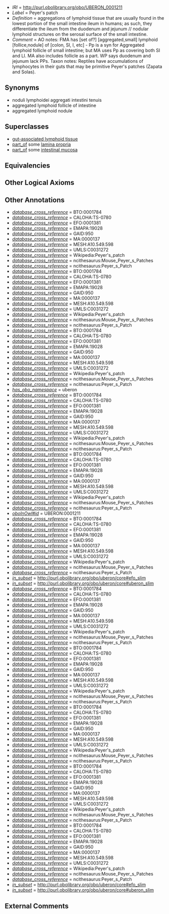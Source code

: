  * *IRI* = http://purl.obolibrary.org/obo/UBERON_0001211
 * *Label* = Peyer's patch
 * *Definition* = aggregations of lymphoid tissue that are usually found in the lowest portion of the small intestine ileum in humans; as such, they differentiate the ileum from the duodenum and jejunum // nodular lymphoid structures on the serosal surface of the small intestine.
 * *Comment* = AO notes: FMA has [set of?] [aggregated,small] lymphoid [follice,nodule] of [colon, SI, I, etc] - Pp is a syn for Aggregated lymphoid follicle of small intestine; but MA uses Pp as covering both SI and LI. MA also includes follicle as a part. WP says duodenum and jejunum lack PPs. Taxon notes: Reptiles have accumulations of lymphocytes in their guts that may be primitive Peyer's patches (Zapata and Solas).

## Synonyms

 * noduli lymphoidei aggregati intestini tenuis
 * aggregated lymphoid follicle of intestine
 * aggregated lymphoid nodule

## Superclasses

 * [gut-associated lymphoid tissue](../../UBERON/62/UBERON_0001962.md)
 * [part_of](../../BFO/50/BFO_0000050.md) some [lamina propria](../../UBERON/30/UBERON_0000030.md)
 * [part_of](../../BFO/50/BFO_0000050.md) some [intestinal mucosa](../../UBERON/42/UBERON_0001242.md)

## Equivalencies


## Other Logical Axioms


## Other Annotations

 * *[database_cross_reference](../../ef/oboInOwl#hasDbXref.md)* = BTO:0001784
 * *[database_cross_reference](../../ef/oboInOwl#hasDbXref.md)* = CALOHA:TS-0780
 * *[database_cross_reference](../../ef/oboInOwl#hasDbXref.md)* = EFO:0001381
 * *[database_cross_reference](../../ef/oboInOwl#hasDbXref.md)* = EMAPA:19028
 * *[database_cross_reference](../../ef/oboInOwl#hasDbXref.md)* = GAID:950
 * *[database_cross_reference](../../ef/oboInOwl#hasDbXref.md)* = MA:0000137
 * *[database_cross_reference](../../ef/oboInOwl#hasDbXref.md)* = MESH:A10.549.598
 * *[database_cross_reference](../../ef/oboInOwl#hasDbXref.md)* = UMLS:C0031272
 * *[database_cross_reference](../../ef/oboInOwl#hasDbXref.md)* = Wikipedia:Peyer's_patch
 * *[database_cross_reference](../../ef/oboInOwl#hasDbXref.md)* = ncithesaurus:Mouse_Peyer_s_Patches
 * *[database_cross_reference](../../ef/oboInOwl#hasDbXref.md)* = ncithesaurus:Peyer_s_Patch
 * *[database_cross_reference](../../ef/oboInOwl#hasDbXref.md)* = BTO:0001784
 * *[database_cross_reference](../../ef/oboInOwl#hasDbXref.md)* = CALOHA:TS-0780
 * *[database_cross_reference](../../ef/oboInOwl#hasDbXref.md)* = EFO:0001381
 * *[database_cross_reference](../../ef/oboInOwl#hasDbXref.md)* = EMAPA:19028
 * *[database_cross_reference](../../ef/oboInOwl#hasDbXref.md)* = GAID:950
 * *[database_cross_reference](../../ef/oboInOwl#hasDbXref.md)* = MA:0000137
 * *[database_cross_reference](../../ef/oboInOwl#hasDbXref.md)* = MESH:A10.549.598
 * *[database_cross_reference](../../ef/oboInOwl#hasDbXref.md)* = UMLS:C0031272
 * *[database_cross_reference](../../ef/oboInOwl#hasDbXref.md)* = Wikipedia:Peyer's_patch
 * *[database_cross_reference](../../ef/oboInOwl#hasDbXref.md)* = ncithesaurus:Mouse_Peyer_s_Patches
 * *[database_cross_reference](../../ef/oboInOwl#hasDbXref.md)* = ncithesaurus:Peyer_s_Patch
 * *[database_cross_reference](../../ef/oboInOwl#hasDbXref.md)* = BTO:0001784
 * *[database_cross_reference](../../ef/oboInOwl#hasDbXref.md)* = CALOHA:TS-0780
 * *[database_cross_reference](../../ef/oboInOwl#hasDbXref.md)* = EFO:0001381
 * *[database_cross_reference](../../ef/oboInOwl#hasDbXref.md)* = EMAPA:19028
 * *[database_cross_reference](../../ef/oboInOwl#hasDbXref.md)* = GAID:950
 * *[database_cross_reference](../../ef/oboInOwl#hasDbXref.md)* = MA:0000137
 * *[database_cross_reference](../../ef/oboInOwl#hasDbXref.md)* = MESH:A10.549.598
 * *[database_cross_reference](../../ef/oboInOwl#hasDbXref.md)* = UMLS:C0031272
 * *[database_cross_reference](../../ef/oboInOwl#hasDbXref.md)* = Wikipedia:Peyer's_patch
 * *[database_cross_reference](../../ef/oboInOwl#hasDbXref.md)* = ncithesaurus:Mouse_Peyer_s_Patches
 * *[database_cross_reference](../../ef/oboInOwl#hasDbXref.md)* = ncithesaurus:Peyer_s_Patch
 * *[has_obo_namespace](../../ce/oboInOwl#hasOBONamespace.md)* = uberon
 * *[database_cross_reference](../../ef/oboInOwl#hasDbXref.md)* = BTO:0001784
 * *[database_cross_reference](../../ef/oboInOwl#hasDbXref.md)* = CALOHA:TS-0780
 * *[database_cross_reference](../../ef/oboInOwl#hasDbXref.md)* = EFO:0001381
 * *[database_cross_reference](../../ef/oboInOwl#hasDbXref.md)* = EMAPA:19028
 * *[database_cross_reference](../../ef/oboInOwl#hasDbXref.md)* = GAID:950
 * *[database_cross_reference](../../ef/oboInOwl#hasDbXref.md)* = MA:0000137
 * *[database_cross_reference](../../ef/oboInOwl#hasDbXref.md)* = MESH:A10.549.598
 * *[database_cross_reference](../../ef/oboInOwl#hasDbXref.md)* = UMLS:C0031272
 * *[database_cross_reference](../../ef/oboInOwl#hasDbXref.md)* = Wikipedia:Peyer's_patch
 * *[database_cross_reference](../../ef/oboInOwl#hasDbXref.md)* = ncithesaurus:Mouse_Peyer_s_Patches
 * *[database_cross_reference](../../ef/oboInOwl#hasDbXref.md)* = ncithesaurus:Peyer_s_Patch
 * *[database_cross_reference](../../ef/oboInOwl#hasDbXref.md)* = BTO:0001784
 * *[database_cross_reference](../../ef/oboInOwl#hasDbXref.md)* = CALOHA:TS-0780
 * *[database_cross_reference](../../ef/oboInOwl#hasDbXref.md)* = EFO:0001381
 * *[database_cross_reference](../../ef/oboInOwl#hasDbXref.md)* = EMAPA:19028
 * *[database_cross_reference](../../ef/oboInOwl#hasDbXref.md)* = GAID:950
 * *[database_cross_reference](../../ef/oboInOwl#hasDbXref.md)* = MA:0000137
 * *[database_cross_reference](../../ef/oboInOwl#hasDbXref.md)* = MESH:A10.549.598
 * *[database_cross_reference](../../ef/oboInOwl#hasDbXref.md)* = UMLS:C0031272
 * *[database_cross_reference](../../ef/oboInOwl#hasDbXref.md)* = Wikipedia:Peyer's_patch
 * *[database_cross_reference](../../ef/oboInOwl#hasDbXref.md)* = ncithesaurus:Mouse_Peyer_s_Patches
 * *[database_cross_reference](../../ef/oboInOwl#hasDbXref.md)* = ncithesaurus:Peyer_s_Patch
 * *[oboInOwl#id](../../id/oboInOwl#id.md)* = UBERON:0001211
 * *[database_cross_reference](../../ef/oboInOwl#hasDbXref.md)* = BTO:0001784
 * *[database_cross_reference](../../ef/oboInOwl#hasDbXref.md)* = CALOHA:TS-0780
 * *[database_cross_reference](../../ef/oboInOwl#hasDbXref.md)* = EFO:0001381
 * *[database_cross_reference](../../ef/oboInOwl#hasDbXref.md)* = EMAPA:19028
 * *[database_cross_reference](../../ef/oboInOwl#hasDbXref.md)* = GAID:950
 * *[database_cross_reference](../../ef/oboInOwl#hasDbXref.md)* = MA:0000137
 * *[database_cross_reference](../../ef/oboInOwl#hasDbXref.md)* = MESH:A10.549.598
 * *[database_cross_reference](../../ef/oboInOwl#hasDbXref.md)* = UMLS:C0031272
 * *[database_cross_reference](../../ef/oboInOwl#hasDbXref.md)* = Wikipedia:Peyer's_patch
 * *[database_cross_reference](../../ef/oboInOwl#hasDbXref.md)* = ncithesaurus:Mouse_Peyer_s_Patches
 * *[database_cross_reference](../../ef/oboInOwl#hasDbXref.md)* = ncithesaurus:Peyer_s_Patch
 * *[in_subset](../../et/oboInOwl#inSubset.md)* = http://purl.obolibrary.org/obo/uberon/core#efo_slim
 * *[in_subset](../../et/oboInOwl#inSubset.md)* = http://purl.obolibrary.org/obo/uberon/core#uberon_slim
 * *[database_cross_reference](../../ef/oboInOwl#hasDbXref.md)* = BTO:0001784
 * *[database_cross_reference](../../ef/oboInOwl#hasDbXref.md)* = CALOHA:TS-0780
 * *[database_cross_reference](../../ef/oboInOwl#hasDbXref.md)* = EFO:0001381
 * *[database_cross_reference](../../ef/oboInOwl#hasDbXref.md)* = EMAPA:19028
 * *[database_cross_reference](../../ef/oboInOwl#hasDbXref.md)* = GAID:950
 * *[database_cross_reference](../../ef/oboInOwl#hasDbXref.md)* = MA:0000137
 * *[database_cross_reference](../../ef/oboInOwl#hasDbXref.md)* = MESH:A10.549.598
 * *[database_cross_reference](../../ef/oboInOwl#hasDbXref.md)* = UMLS:C0031272
 * *[database_cross_reference](../../ef/oboInOwl#hasDbXref.md)* = Wikipedia:Peyer's_patch
 * *[database_cross_reference](../../ef/oboInOwl#hasDbXref.md)* = ncithesaurus:Mouse_Peyer_s_Patches
 * *[database_cross_reference](../../ef/oboInOwl#hasDbXref.md)* = ncithesaurus:Peyer_s_Patch
 * *[database_cross_reference](../../ef/oboInOwl#hasDbXref.md)* = BTO:0001784
 * *[database_cross_reference](../../ef/oboInOwl#hasDbXref.md)* = CALOHA:TS-0780
 * *[database_cross_reference](../../ef/oboInOwl#hasDbXref.md)* = EFO:0001381
 * *[database_cross_reference](../../ef/oboInOwl#hasDbXref.md)* = EMAPA:19028
 * *[database_cross_reference](../../ef/oboInOwl#hasDbXref.md)* = GAID:950
 * *[database_cross_reference](../../ef/oboInOwl#hasDbXref.md)* = MA:0000137
 * *[database_cross_reference](../../ef/oboInOwl#hasDbXref.md)* = MESH:A10.549.598
 * *[database_cross_reference](../../ef/oboInOwl#hasDbXref.md)* = UMLS:C0031272
 * *[database_cross_reference](../../ef/oboInOwl#hasDbXref.md)* = Wikipedia:Peyer's_patch
 * *[database_cross_reference](../../ef/oboInOwl#hasDbXref.md)* = ncithesaurus:Mouse_Peyer_s_Patches
 * *[database_cross_reference](../../ef/oboInOwl#hasDbXref.md)* = ncithesaurus:Peyer_s_Patch
 * *[database_cross_reference](../../ef/oboInOwl#hasDbXref.md)* = BTO:0001784
 * *[database_cross_reference](../../ef/oboInOwl#hasDbXref.md)* = CALOHA:TS-0780
 * *[database_cross_reference](../../ef/oboInOwl#hasDbXref.md)* = EFO:0001381
 * *[database_cross_reference](../../ef/oboInOwl#hasDbXref.md)* = EMAPA:19028
 * *[database_cross_reference](../../ef/oboInOwl#hasDbXref.md)* = GAID:950
 * *[database_cross_reference](../../ef/oboInOwl#hasDbXref.md)* = MA:0000137
 * *[database_cross_reference](../../ef/oboInOwl#hasDbXref.md)* = MESH:A10.549.598
 * *[database_cross_reference](../../ef/oboInOwl#hasDbXref.md)* = UMLS:C0031272
 * *[database_cross_reference](../../ef/oboInOwl#hasDbXref.md)* = Wikipedia:Peyer's_patch
 * *[database_cross_reference](../../ef/oboInOwl#hasDbXref.md)* = ncithesaurus:Mouse_Peyer_s_Patches
 * *[database_cross_reference](../../ef/oboInOwl#hasDbXref.md)* = ncithesaurus:Peyer_s_Patch
 * *[database_cross_reference](../../ef/oboInOwl#hasDbXref.md)* = BTO:0001784
 * *[database_cross_reference](../../ef/oboInOwl#hasDbXref.md)* = CALOHA:TS-0780
 * *[database_cross_reference](../../ef/oboInOwl#hasDbXref.md)* = EFO:0001381
 * *[database_cross_reference](../../ef/oboInOwl#hasDbXref.md)* = EMAPA:19028
 * *[database_cross_reference](../../ef/oboInOwl#hasDbXref.md)* = GAID:950
 * *[database_cross_reference](../../ef/oboInOwl#hasDbXref.md)* = MA:0000137
 * *[database_cross_reference](../../ef/oboInOwl#hasDbXref.md)* = MESH:A10.549.598
 * *[database_cross_reference](../../ef/oboInOwl#hasDbXref.md)* = UMLS:C0031272
 * *[database_cross_reference](../../ef/oboInOwl#hasDbXref.md)* = Wikipedia:Peyer's_patch
 * *[database_cross_reference](../../ef/oboInOwl#hasDbXref.md)* = ncithesaurus:Mouse_Peyer_s_Patches
 * *[database_cross_reference](../../ef/oboInOwl#hasDbXref.md)* = ncithesaurus:Peyer_s_Patch
 * *[database_cross_reference](../../ef/oboInOwl#hasDbXref.md)* = BTO:0001784
 * *[database_cross_reference](../../ef/oboInOwl#hasDbXref.md)* = CALOHA:TS-0780
 * *[database_cross_reference](../../ef/oboInOwl#hasDbXref.md)* = EFO:0001381
 * *[database_cross_reference](../../ef/oboInOwl#hasDbXref.md)* = EMAPA:19028
 * *[database_cross_reference](../../ef/oboInOwl#hasDbXref.md)* = GAID:950
 * *[database_cross_reference](../../ef/oboInOwl#hasDbXref.md)* = MA:0000137
 * *[database_cross_reference](../../ef/oboInOwl#hasDbXref.md)* = MESH:A10.549.598
 * *[database_cross_reference](../../ef/oboInOwl#hasDbXref.md)* = UMLS:C0031272
 * *[database_cross_reference](../../ef/oboInOwl#hasDbXref.md)* = Wikipedia:Peyer's_patch
 * *[database_cross_reference](../../ef/oboInOwl#hasDbXref.md)* = ncithesaurus:Mouse_Peyer_s_Patches
 * *[database_cross_reference](../../ef/oboInOwl#hasDbXref.md)* = ncithesaurus:Peyer_s_Patch
 * *[in_subset](../../et/oboInOwl#inSubset.md)* = http://purl.obolibrary.org/obo/uberon/core#efo_slim
 * *[in_subset](../../et/oboInOwl#inSubset.md)* = http://purl.obolibrary.org/obo/uberon/core#uberon_slim

## External Comments

